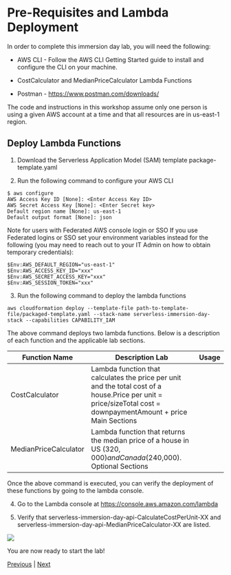 # Pre-Requisites and Lambda Deployment
In order to complete this immersion day lab, you will need the following:

- AWS CLI - Follow the AWS CLI Getting Started guide  to install and configure the CLI on your machine.

- CostCalculator and MedianPriceCalculator Lambda Functions

- Postman - https://www.postman.com/downloads/ 

The code and instructions in this workshop assume only one person is using a given AWS account at a time and that all resources are in us-east-1 region.

## Deploy Lambda Functions

1. Download the Serverless Application Model (SAM) template package-template.yaml 

2. Run the following command to configure your AWS CLI

```
$ aws configure
AWS Access Key ID [None]: <Enter Access Key ID>
AWS Secret Access Key [None]: <Enter Secret key>
Default region name [None]: us-east-1
Default output format [None]: json
```

Note for users with Federated AWS console login or SSO
If you use Federated logins or SSO set your environment variables instead for the following (you may need to reach out to your IT Admin on how to obtain temporary credentials):

```
$Env:AWS_DEFAULT_REGION="us-east-1"
$Env:AWS_ACCESS_KEY_ID="xxx"
$Env:AWS_SECRET_ACCESS_KEY="xxx"
$Env:AWS_SESSION_TOKEN="xxx"
```

3. Run the following command to deploy the lambda functions

```
aws cloudformation deploy --template-file path-to-template-file/packaged-template.yaml --stack-name serverless-immersion-day-stack --capabilities CAPABILITY_IAM
```

The above command deploys two lambda functions. Below is a description of each function and the applicable lab sections.

Function Name | Description	Lab | Usage
------------- | --------------- | -----
CostCalculator | Lambda function that calculates the price per unit and the total cost of a house.Price per unit = price/sizeTotal cost = downpaymentAmount + price	Main Sections
MedianPriceCalculator | Lambda function that returns the median price of a house in US ($320,000) and Canada ($240,000).	Optional Sections

Once the above command is executed, you can verify the deployment of these functions by going to the lambda console.

4. Go to the Lambda console at https://console.aws.amazon.com/lambda 

5. Verify that serverless-immersion-day-api-CalculateCostPerUnit-XX and serverless-immersion-day-api-MedianPriceCalculator-XX are listed.

![](../../images/1-apigateway)

You are now ready to start the lab!

[Previous](../api-gateway.md) | [Next](../api-gateway/2-apigateway.md)
